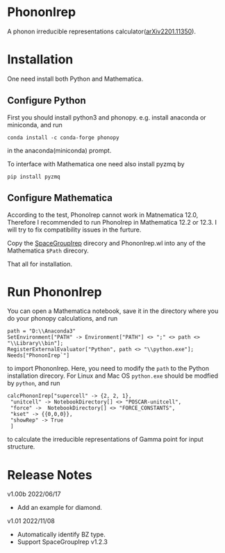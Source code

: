 # PhononIrep

A phonon irreducible representations calculator([arXiv2201.11350](https://arxiv.org/pdf/2201.11350.pdf)).

# Installation
One need install both Python and Mathematica.
## Configure Python
First you should install python3 and phonopy.
e.g. install anaconda or miniconda, and run 
```
conda install -c conda-forge phonopy
```
in the anaconda(miniconda) prompt. 

To interface with Mathematica one need also install pyzmq by
```
pip install pyzmq 
```
## Configure Mathematica
According to the test, PhonoIrep cannot work in Matnematica 12.0, Therefore I recommended to run PhonoIrep in Mathematica 12.2 or 12.3. I will try to fix compatibility issues in the furture. 

Copy the [SpaceGroupIrep](https://github.com/goodluck1982/SpaceGroupIrep) direcory and PhononIrep.wl into any of the Mathematica `$Path` direcory.

That all for installation.



# Run PhononIrep


You can open a Mathematica notebook, save it in the directory where you do your phonopy calculations, and run
```
path = "D:\\Anaconda3"
SetEnvironment["PATH" -> Environment["PATH"] <> ";" <> path <> "\\Library\\bin"];
RegisterExternalEvaluator["Python", path <> "\\python.exe"];
Needs["PhononIrep`"]
```
to import PhononIrep. Here, you need to modify the `path` to the Python installation direcory. For Linux and Mac OS `python.exe` should be modfied by `python`, and run 
```
calcPhononIrep["supercell" -> {2, 2, 1},
 "unitcell" -> NotebookDirectory[] <> "POSCAR-unitcell",
 "force" ->  NotebookDirectory[] <> "FORCE_CONSTANTS",
 "kset" -> {{0,0,0}},
 "showRep" -> True
 ]
 ```
 to calculate the irreducible representations of Gamma point for input structure.
 
# Release Notes

v1.00b 2022/06/17

- Add an example for diamond.

v1.01 2022/11/08

- Automatically identify BZ type.
- Support SpaceGroupIrep v1.2.3
